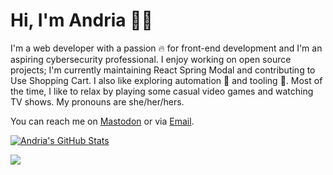 # Hi, I'm Andria 🧙‍♀️

I'm a web developer with a passion 🔥 for front-end development and I'm an aspiring cybersecurity professional. I enjoy working on open source projects; I'm currently maintaining React Spring Modal and contributing to Use Shopping Cart. I also like exploring automation 🤖 and tooling 🔧. Most of the time, I like to relax by playing some casual video games and watching TV shows. My pronouns are she/her/hers.

You can reach me on [Mastodon](https://mastodon.lol/@andria_girl) or via [Email](mailto:andria_girl@proton.me).

[![Andria's GitHub Stats](https://github-readme-stats.vercel.app/api?count_private=true&show_icons=true&theme=aura&hide_border=true&username=andria-dev)](https://github.com/anuraghazra/github-readme-stats)

[![](https://api.ghprofile.me/view?username=andria-dev&style=flat&label=Profile+View+Count&color=F63671)](https://ghprofile.me/?username=andria-dev)
